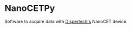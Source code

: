 # NanoCETPy

Software to acquire data with [Dispertech's](https://www.dispertech.com) NanoCET device.